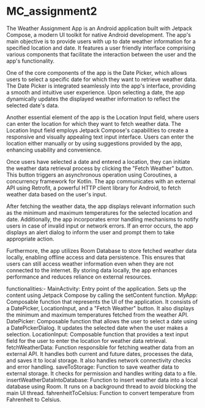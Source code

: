 # MC_assignment2
The Weather Assignment App is an Android application built with Jetpack Compose, a modern UI toolkit for native Android development. The app's main objective is to provide users with up to date weather information for a specified location and date. It features a user friendly interface comprising various components that facilitate the interaction between the user and the app's functionality.

One of the core components of the app is the Date Picker, which allows users to select a specific date for which they want to retrieve weather data. The Date Picker is integrated seamlessly into the app's interface, providing a smooth and intuitive user experience. Upon selecting a date, the app dynamically updates the displayed weather information to reflect the selected date's data.

Another essential element of the app is the Location Input field, where users can enter the location for which they want to fetch weather data. The Location Input field employs Jetpack Compose's capabilities to create a responsive and visually appealing text input interface. Users can enter the location either manually or by using suggestions provided by the app, enhancing usability and convenience.

Once users have selected a date and entered a location, they can initiate the weather data retrieval process by clicking the "Fetch Weather" button. This button triggers an asynchronous operation using Coroutines, a concurrency framework for Kotlin. The app communicates with an external API using Retrofit, a powerful HTTP client library for Android, to fetch weather data based on the user's input.

After fetching the weather data, the app displays relevant information such as the minimum and maximum temperatures for the selected location and date. Additionally, the app incorporates error handling mechanisms to notify users in case of invalid input or network errors. If an error occurs, the app displays an alert dialog to inform the user and prompt them to take appropriate action.

Furthermore, the app utilizes Room Database to store fetched weather data locally, enabling offline access and data persistence. This ensures that users can still access weather information even when they are not connected to the internet. By storing data locally, the app enhances performance and reduces reliance on external resources.

functionalities:-
MainActivity: Entry point of the application. Sets up the content using Jetpack Compose by calling the setContent function.
MyApp: Composable function that represents the UI of the application. It consists of a DatePicker, LocationInput, and a "Fetch Weather" button. It also displays the minimum and maximum temperatures fetched from the weather API.
DatePicker: Composable function that allows the user to select a date using a DatePickerDialog. It updates the selected date when the user makes a selection.
LocationInput: Composable function that provides a text input field for the user to enter the location for weather data retrieval.
fetchWeatherData: Function responsible for fetching weather data from an external API. It handles both current and future dates, processes the data, and saves it to local storage. It also handles network connectivity checks and error handling.
saveToStorage: Function to save weather data to external storage. It checks for permission and handles writing data to a file.
insertWeatherDataIntoDatabase: Function to insert weather data into a local database using Room. It runs on a background thread to avoid blocking the main UI thread.
fahrenheitToCelsius: Function to convert temperature from Fahrenheit to Celsius.
